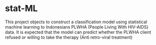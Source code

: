 # stat-ML

This project objects to construct a classification model using statistical machine learning to Indonesians PLWHA (People Living With HIV-AIDS) data. It is expected that the model can predict whether the PLWHA client refused or willing to take the therapy (Anti retro-viral treatment)  
